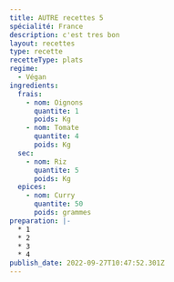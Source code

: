 ```yaml
---
title: AUTRE recettes 5
spécialité: France
description: c'est tres bon
layout: recettes
type: recette
recetteType: plats
regime:
  - Végan
ingredients:
  frais:
    - nom: Oignons
      quantite: 1
      poids: Kg
    - nom: Tomate
      quantite: 4
      poids: Kg
  sec:
    - nom: Riz
      quantite: 5
      poids: Kg
  epices:
    - nom: Curry
      quantite: 50
      poids: grammes
preparation: |-
  * 1 
  * 2
  * 3
  * 4
publish_date: 2022-09-27T10:47:52.301Z
---
```

